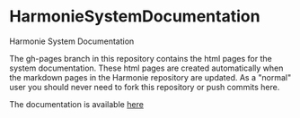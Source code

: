# HarmonieSystemDocumentation
Harmonie System Documentation

The gh-pages branch in this repository contains the html pages for the system documentation. 
These html pages are created automatically when the markdown pages in the Harmonie repository are updated. As a "normal" user you should never need to fork this repository or push commits here. 

The documentation is available [here](https://hirlam.github.io/HarmonieSystemDocumentation/dev/)
